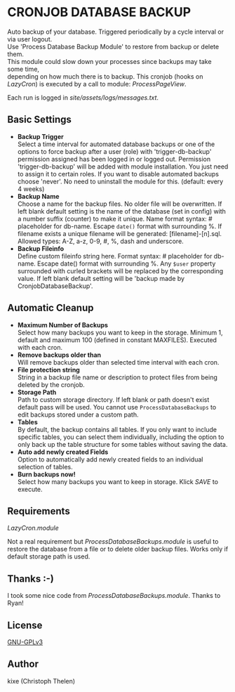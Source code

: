 CRONJOB DATABASE BACKUP
=======================

Auto backup of your database. Triggered periodically by a cycle interval or via user logout.  
Use 'Process Database Backup Module' to restore from backup or delete them.  
This module could slow down your processes since backups may take some time,  
depending on how much there is to backup.
This cronjob (hooks on *LazyCron*) is executed by a call to module: *ProcessPageView*.   

Each run is logged in *site/assets/logs/messages.txt*.

## Basic Settings
+ **Backup Trigger**  
Select a time interval for automated database backups or one of the options to force backup after a user (role) with 'trigger-db-backup' permission assigned has been logged in or logged out. Permission 'trigger-db-backup' will be added with module installation. You just need to assign it to certain roles. 
If you want to disable automated backups choose 'never'. No need to uninstall the module for this. (default: every 4 weeks) 
+ **Backup Name**  
Choose a name for the backup files. No older file will be overwritten. If left blank default setting is the name of the database (set in config) with a number suffix (counter) to make it unique. Name format syntax: # placeholder for db-name. Escape `date()` format with surrounding %. If filename exists a unique filename will be generated: [filename]-[n].sql. Allowed types: A-Z, a-z, 0-9, #, %, dash and underscore.  
+ **Backup Fileinfo**  
Define custom fileinfo string here. Format syntax: # placeholder for db-name. Escape date() format with surrounding %. Any `$user` property surrounded with curled brackets will be replaced by the corresponding value. If left blank default setting will be 'backup made by CronjobDatabaseBackup'.

## Automatic Cleanup
 
+ **Maximum Number of Backups**  
Select how many backups you want to keep in the storage. Minimum 1, default and maximum 100 (defined in constant MAXFILES). Executed with each cron.    
+ **Remove backups older than**  
Will remove backups older than selected time interval with each cron. 
+ **File protection string**  
String in a backup file name or description to protect files from being deleted by the cronjob.
+ **Storage Path**  
Path to custom storage directory. If left blank or path doesn't exist default pass will be used. You cannot use `ProcessDatabaseBackups` to edit backups stored under a custom path.
+ **Tables**  
By default, the backup contains all tables. If you only want to include specific tables, you can select them individually, including the option to only back up the table structure for some tables without saving the data.  
+ **Auto add newly created Fields**  
Option to automatically add newly created fields to an individual selection of tables.
+ **Burn backups now!**  
Select how many backups you want to keep in storage. Klick *SAVE* to execute.  

## Requirements
*LazyCron.module*  

Not a real requirement but *ProcessDatabaseBackups.module* is useful to restore the database from a file or to delete older backup files. Works only if default storage path is used.

## Thanks :-)
I took some nice code from *ProcessDatabaseBackups.module*.  Thanks to Ryan!  

## License
[GNU-GPLv3](http://www.gnu.org/licenses/gpl-3.0.html)  

## Author
kixe (Christoph Thelen)